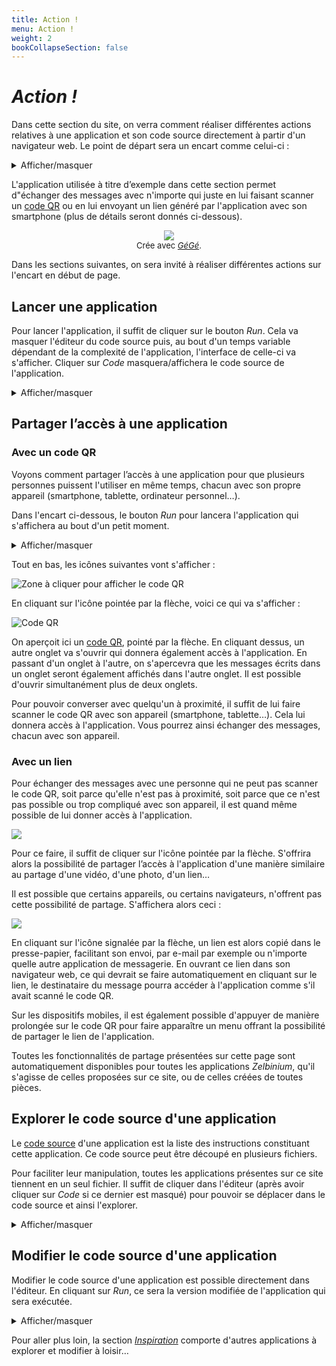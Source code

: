 ```yaml
---
title: Action !
menu: Action !
weight: 2
bookCollapseSection: false
---
```


<!--
Si URL modifiée, modifier :
- modifier (ancres sur les différentes section du partage d'application)
  - 3fqr9w7s,
  - jjhz4c94,
  - c49crxbw ;
-->

# *Action !*

Dans cette section du site, on verra comment réaliser différentes actions relatives à une application et son code source directement à partir d'un navigateur web. Le point de départ sera un encart comme celui-ci :

<details>
  <summary style="cursor; pointer; outline-style: none;">Afficher/masquer</summary>
  <iframe allow="web-share" style="width: 100%; height: 80vh;" src="https://faas.q37.info/brython?demo=Messages">
  </iframe>
</details>

L'application utilisée à titre d’exemple dans cette section permet d"échanger des messages avec n'importe qui juste en lui faisant scanner un [code QR](https://fr.wikipedia.org/wiki/Code_QR) ou en lui envoyant un lien généré par l'application avec son smartphone (plus de détails seront donnés ci-dessous).

<div style="width: 100%; text-align: center">
  <img style="margin: auto;" src="./Action.png"></img>
  <div style="font-size: small;">
    <span>Crée avec </span>
    <a href="https://framalab.org/gknd-creator/" target="_blank">
      <em>GéGé</em></a><span>.</span>
  </div>
</div>


Dans les sections suivantes, on sera invité à réaliser différentes actions sur l'encart en début de page. 

## Lancer une application

Pour lancer l'application, il suffit de cliquer sur le bouton *Run*. Cela va masquer l'éditeur du code source puis, au bout d'un temps variable dépendant de la complexité de l'application, l'interface de celle-ci va s'afficher. Cliquer sur *Code* masquera/affichera le code source de l'application.

<details>
  <summary style="cursor; pointer; outline-style: none;">Afficher/masquer</summary>
  <iframe allow="web-share" style="width: 100%; height: 80vh;" src="https://faas.q37.info/brython?demo=Messages">
  </iframe>
</details>

## Partager l’accès à une application
<!--
Voir commentaire en tête de fichier si titre modifié.
-->

### Avec un code QR
<!--
Voir commentaire en tête de fichier si titre modifié.
-->

Voyons comment partager l’accès à une application pour que plusieurs personnes puissent l'utiliser en même temps, chacun avec son propre appareil (smartphone, tablette, ordinateur personnel…).

Dans l'encart ci-dessous, le bouton *Run* pour lancera l'application qui s'affichera au bout d'un petit moment.

<details>
  <summary style="cursor; pointer; outline-style: none;">Afficher/masquer</summary>
  <iframe allow="web-share" style="width: 100%; height: 80vh;" src="https://faas.q37.info/brython?demo=Messages">
  </iframe>
</details>

Tout en bas, les icônes suivantes vont s'afficher :

![Zone à cliquer pour afficher le code QR](./FooterQRCode.png)

En cliquant sur l'icône pointée par la flèche, voici ce qui va s'afficher :

![Code QR](./FooterQRCodeOpen.png)

On aperçoit ici un [code QR](https://fr.wikipedia.org/wiki/Code_QR), pointé par la flèche. En cliquant dessus, un autre onglet va s'ouvrir qui donnera également accès à l'application. En passant d'un onglet à l'autre, on s'apercevra que les messages écrits dans un onglet seront également affichés dans l'autre onglet. Il est possible d'ouvrir simultanément plus de deux onglets.

Pour pouvoir converser avec quelqu'un à proximité, il suffit de lui faire scanner le code QR avec son appareil (smartphone, tablette…). Cela lui donnera accès à l'application. Vous pourrez ainsi échanger des messages, chacun avec son appareil.

### Avec un lien
<!--
Voir commentaire en tête de fichier si titre modifié.
-->

Pour échanger des messages avec une personne qui ne peut pas scanner le code QR, soit parce qu'elle n'est pas à proximité, soit parce que ce n'est pas possible ou trop compliqué avec son appareil, il est quand même possible de lui donner accès à l'application.

![](./FooterShare.png)

Pour ce faire, il suffit de cliquer sur l'icône pointée par la flèche. S'offrira alors la possibilité de partager l’accès à l'application d'une manière similaire au partage d'une vidéo, d'une photo, d'un lien…

Il est possible que certains appareils, ou certains navigateurs, n'offrent pas cette possibilité de partage. S'affichera alors ceci : 

![](./FooterCopy.png)

En cliquant sur l'icône signalée par la flèche, un lien est alors copié dans le presse-papier, facilitant son envoi, par e-mail par exemple ou n'importe quelle autre application de messagerie. En ouvrant ce lien dans son navigateur web, ce qui devrait se faire automatiquement en cliquant sur le lien, le destinataire du message pourra accéder à l'application comme s'il avait scanné le code QR.

Sur les dispositifs mobiles, il est également possible d'appuyer de manière prolongée sur le code QR pour faire apparaître un menu offrant la possibilité de partager le lien de l'application.

Toutes les fonctionnalités de partage présentées sur cette page sont automatiquement disponibles pour toutes les applications *Zelbinium*, qu'il s'agisse de celles proposées sur ce site, ou de celles créées de toutes pièces.

## Explorer le code source d'une application

Le [code source](https://fr.wikipedia.org/wiki/Code_source) d'une application est la liste des instructions constituant cette application. Ce code source peut être découpé en plusieurs fichiers.

Pour faciliter leur manipulation, toutes les applications présentes sur ce site tiennent en un seul fichier. Il suffit de cliquer dans l'éditeur (après avoir cliquer sur *Code* si ce dernier est masqué) pour pouvoir se déplacer dans le code source et ainsi l'explorer.

<details>
  <summary style="cursor; pointer; outline-style: none;">Afficher/masquer</summary>
  <iframe allow="web-share" style="width: 100%; height: 80vh;" src="https://faas.q37.info/brython?demo=Messages">
  </iframe>
</details> 


## Modifier le code source d'une application

Modifier le code source d'une application est possible directement dans l'éditeur. En cliquant sur *Run*, ce sera la version modifiée de l'application qui sera exécutée.

<details>
  <summary style="cursor; pointer; outline-style: none;">Afficher/masquer</summary>
  <iframe allow="web-share" style="width: 100%; height: 80vh;" src="https://faas.q37.info/brython?demo=Messages">
  </iframe>
</details> 

<!--
## Créer sa propre application
-->

Pour aller plus loin, la section [*Inspiration*](../inspiration/) comporte d'autres applications à explorer et modifier à loisir…

<!-- Helpers -->


<link rel="stylesheet" type="text/css" href="/action.css"/>
<script src="/action.js"></script>

<script>
  actionMain();
</script>

